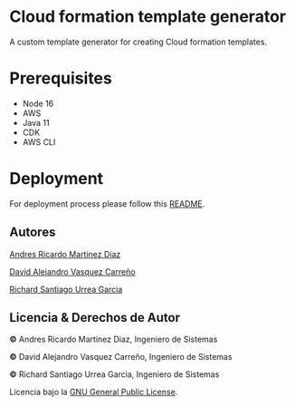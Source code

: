 # Cloud formation template generator

A custom template generator for creating Cloud formation templates.

# Prerequisites

- Node 16
- AWS
- Java 11
- CDK
- AWS CLI

# Deployment

For deployment process please follow this [README](/infra/README.md).


## Autores
[Andres Ricardo Martinez Diaz](https://github.com/Ricar8o)

[David Alejandro Vasquez Carreño](https://github.com/alejovasquero)

[Richard Santiago Urrea Garcia](https://github.com/RichardUG)

## Licencia & Derechos de Autor
**©** Andres Ricardo Martinez Diaz, Ingeniero de Sistemas

**©** David Alejandro Vasquez Carreño, Ingeniero de Sistemas

**©** Richard Santiago Urrea Garcia, Ingeniero de Sistemas

Licencia bajo la [GNU General Public License](https://github.com/AYGO-INFRAESTRUCTURE-PROJECT/API-TEMPLATE-GENERATOR/blob/main/LICENSE).
